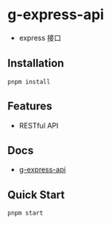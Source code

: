 # g-express-api

- express 接口

## Installation

```shell
pnpm install

```

## Features

- RESTful API

## Docs

- [g-express-api](https://github.com/lotosv2010/g-express-api/docs/index.md)

## Quick Start

```shell
pnpm start

```
